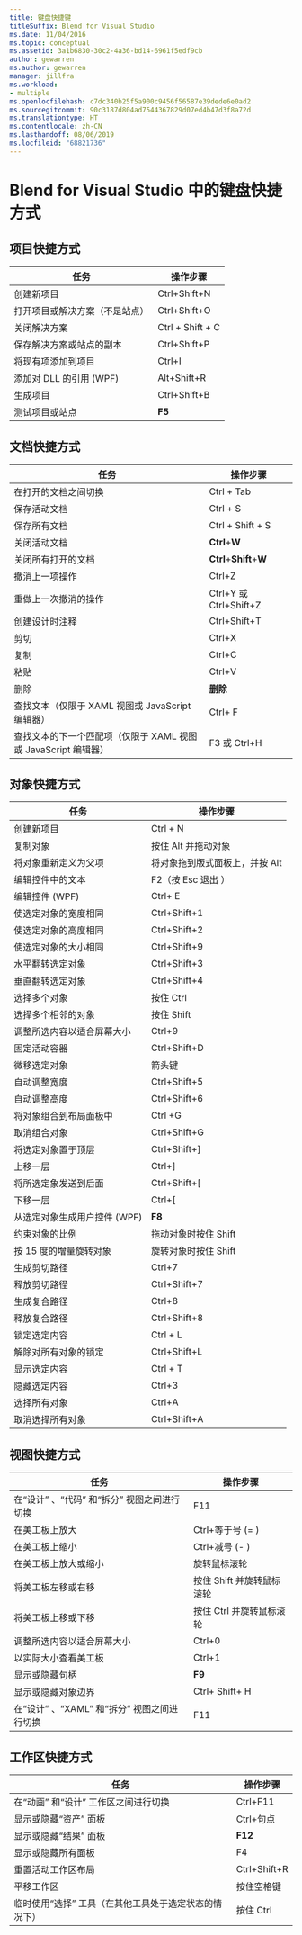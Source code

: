 ```yaml
---
title: 键盘快捷键
titleSuffix: Blend for Visual Studio
ms.date: 11/04/2016
ms.topic: conceptual
ms.assetid: 3a1b6830-30c2-4a36-bd14-6961f5edf9cb
author: gewarren
ms.author: gewarren
manager: jillfra
ms.workload:
- multiple
ms.openlocfilehash: c7dc340b25f5a900c9456f56587e39dede6e0ad2
ms.sourcegitcommit: 90c3187d804ad7544367829d07ed4b47d3f8a72d
ms.translationtype: HT
ms.contentlocale: zh-CN
ms.lasthandoff: 08/06/2019
ms.locfileid: "68821736"
---
```

# <a name="keyboard-shortcuts-in-blend-for-visual-studio"></a>Blend for Visual Studio 中的键盘快捷方式

## <a name="project-shortcuts"></a>项目快捷方式

|任务|操作步骤|
|----------------|-------------|
|创建新项目|Ctrl+Shift+N   |
|打开项目或解决方案（不是站点）|Ctrl+Shift+O   |
|关闭解决方案|Ctrl + Shift + C   |
|保存解决方案或站点的副本|Ctrl+Shift+P   |
|将现有项添加到项目|Ctrl+I  |
|添加对 DLL 的引用 (WPF)|Alt+Shift+R   |
|生成项目|Ctrl+Shift+B   |
|测试项目或站点|**F5**|

## <a name="document-shortcuts"></a>文档快捷方式

|任务|操作步骤|
|----------------|-------------|
|在打开的文档之间切换| Ctrl + Tab |
|保存活动文档| Ctrl + S |
|保存所有文档| Ctrl + Shift + S  |
|关闭活动文档|**Ctrl**+**W**|
|关闭所有打开的文档|**Ctrl**+**Shift**+**W**|
|撤消上一项操作|Ctrl+Z |
|重做上一次撤消的操作|Ctrl+Y 或 Ctrl+Shift+Z    |
|创建设计时注释|Ctrl+Shift+T   |
|剪切|Ctrl+X  |
|复制|Ctrl+C  |
|粘贴|Ctrl+V  |
|删除|**删除**|
|查找文本（仅限于 XAML 视图或 JavaScript 编辑器）| Ctrl+  F|
|查找文本的下一个匹配项（仅限于 XAML 视图或 JavaScript 编辑器）|F3 或 Ctrl+H   |

## <a name="object-shortcuts"></a>对象快捷方式

|任务|操作步骤|
|----------------|-------------|
|创建新项目| Ctrl + N |
|复制对象|按住 Alt 并拖动对象 |
|将对象重新定义为父项|将对象拖到版式面板上，并按 Alt |
|编辑控件中的文本|F2（按 Esc 退出   ）|
|编辑控件 (WPF)| Ctrl+  E|
|使选定对象的宽度相同|Ctrl+Shift+1   |
|使选定对象的高度相同|Ctrl+Shift+2   |
|使选定对象的大小相同|Ctrl+Shift+9   |
|水平翻转选定对象|Ctrl+Shift+3   |
|垂直翻转选定对象|Ctrl+Shift+4   |
|选择多个对象|按住 Ctrl |
|选择多个相邻的对象|按住 Shift |
|调整所选内容以适合屏幕大小|Ctrl+9  |
|固定活动容器|Ctrl+Shift+D   |
|微移选定对象|箭头键 |
|自动调整宽度|Ctrl+Shift+5   |
|自动调整高度|Ctrl+Shift+6   |
|将对象组合到布局面板中|Ctrl  +G |
|取消组合对象|Ctrl+Shift+G   |
|将选定对象置于顶层|Ctrl+Shift+]   |
|上移一层|Ctrl+]  |
|将所选定象发送到后面|Ctrl+Shift+[   |
|下移一层|Ctrl+[  |
|从选定对象生成用户控件 (WPF)|**F8**|
|约束对象的比例|拖动对象时按住 Shift |
|按 15 度的增量旋转对象|旋转对象时按住 Shift |
|生成剪切路径|Ctrl+7  |
|释放剪切路径|Ctrl+Shift+7   |
|生成复合路径|Ctrl+8  |
|释放复合路径|Ctrl+Shift+8   |
|锁定选定内容| Ctrl + L |
|解除对所有对象的锁定|Ctrl+Shift+L   |
|显示选定内容| Ctrl + T |
|隐藏选定内容|Ctrl+3  |
|选择所有对象|Ctrl+A  |
|取消选择所有对象|Ctrl+Shift+A   |

## <a name="view-shortcuts"></a>视图快捷方式

|任务|操作步骤|
|----------------|-------------|
|在“设计”  、“代码”  和“拆分”  视图之间进行切换|F11 |
|在美工板上放大|Ctrl+等于号 (=    )|
|在美工板上缩小|Ctrl+减号 (-    )|
|在美工板上放大或缩小|旋转鼠标滚轮|
|将美工板左移或右移|按住 Shift 并旋转鼠标滚轮 |
|将美工板上移或下移|按住 Ctrl 并旋转鼠标滚轮 |
|调整所选内容以适合屏幕大小|Ctrl+0  |
|以实际大小查看美工板|Ctrl+1  |
|显示或隐藏句柄|**F9**|
|显示或隐藏对象边界| Ctrl+  Shift+  H|
|在“设计”  、“XAML”  和“拆分”  视图之间进行切换|F11 |

## <a name="workspace-shortcuts"></a>工作区快捷方式

|任务|操作步骤|
|----------------|-------------|
|在“动画”  和“设计”  工作区之间进行切换|Ctrl+F11  |
|显示或隐藏“资产”  面板|Ctrl+句点  |
|显示或隐藏“结果”  面板|**F12**|
|显示或隐藏所有面板|F4 |
|重置活动工作区布局|Ctrl+Shift+R   |
|平移工作区|按住空格键 |
|临时使用“选择”  工具（在其他工具处于选定状态的情况下）|按住 Ctrl |